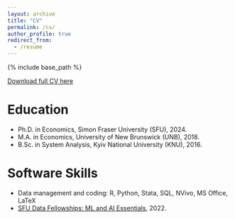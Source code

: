 ```yaml
---
layout: archive
title: "CV"
permalink: /cv/
author_profile: true
redirect_from:
  - /resume
---
```


{% include base_path %}

[Download full CV here](https://stanhetalo.github.io/files/Stan_Hetalo_CV.pdf)

Education
======
* Ph.D. in Economics, Simon Fraser University (SFU), 2024.
* M.A. in Economics, University of New Brunswick (UNB), 2018.
* B.Sc. in System Analysis, Kyiv National University (KNU), 2016.

Software Skills
======
* Data management and coding: R, Python, Stata, SQL, NVivo, MS Office, LaTeX
* [SFU Data Fellowships: ML and AI Essentials](https://www.sfu.ca/big-data/data-fellowships/ai-essentials.html), 2022.
  
